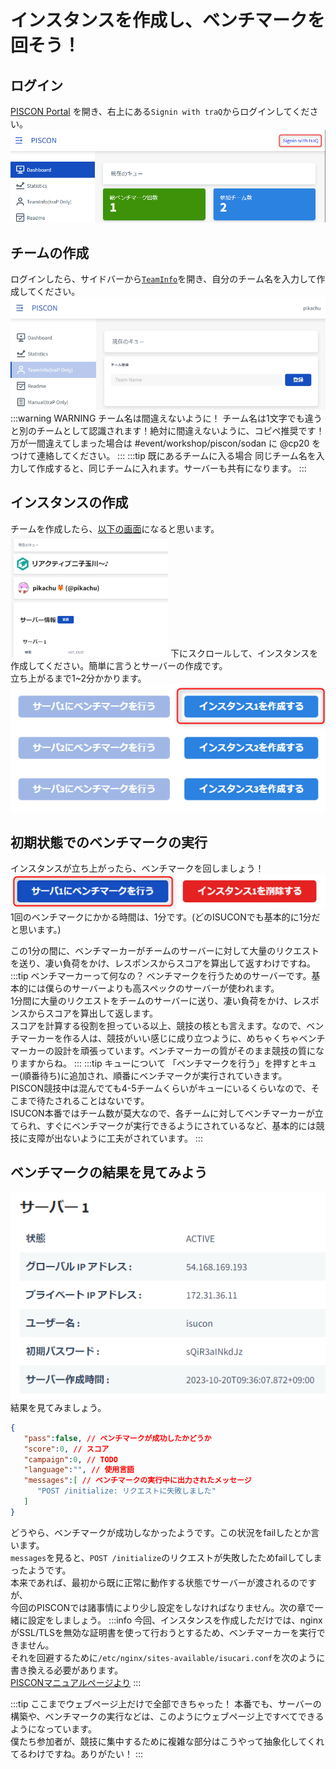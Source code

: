 # インスタンスを作成し、ベンチマークを回そう！

## ログイン
[PISCON Portal](https://piscon.trap.jp) を開き、右上にある`Signin with traQ`からログインしてください。  
![](1-img/img.png)

## チームの作成
ログインしたら、サイドバーから[`TeamInfo`](https://piscon.trap.jp/team)を開き、自分のチーム名を入力して作成してください。
![](1-img/img_1.png)
:::warning WARNING チーム名は間違えないように！
チーム名は1文字でも違うと別のチームとして認識されます！絶対に間違えないように、コピペ推奨です！  
万が一間違えてしまった場合は #event/workshop/piscon/sodan に @cp20 をつけて連絡してください。
:::
:::tip 既にあるチームに入る場合
同じチーム名を入力して作成すると、同じチームに入れます。サーバーも共有になります。
:::

## インスタンスの作成
チームを作成したら、[以下の画面](https://piscon.trap.jp/team)になると思います。
<img src="./1-img/img_2.png" width="50%">
下にスクロールして、インスタンスを作成してください。簡単に言うとサーバーの作成です。  
立ち上がるまで1~2分かかります。
![](1-img/img_3.png)

## 初期状態でのベンチマークの実行
インスタンスが立ち上がったら、ベンチマークを回しましょう！
![](1-img/img_4.png)
1回のベンチマークにかかる時間は、1分です。(どのISUCONでも基本的に1分だと思います。)  

この1分の間に、ベンチマーカーがチームのサーバーに対して大量のリクエストを送り、凄い負荷をかけ、レスポンスからスコアを算出して返すわけですね。
:::tip ベンチマーカーって何なの？
ベンチマークを行うためのサーバーです。基本的には僕らのサーバーよりも高スペックのサーバーが使われます。  
1分間に大量のリクエストをチームのサーバーに送り、凄い負荷をかけ、レスポンスからスコアを算出して返します。  
スコアを計算する役割を担っている以上、競技の核とも言えます。なので、ベンチマーカーを作る人は、競技がいい感じに成り立つように、めちゃくちゃベンチマーカーの設計を頑張っています。ベンチマーカーの質がそのまま競技の質になりますからね。
:::
:::tip キューについて
「ベンチマークを行う」を押すとキュー(順番待ち)に追加され、順番にベンチマークが実行されていきます。  
PISCON競技中は混んでても4-5チームくらいがキューにいるくらいなので、そこまで待たされることはないです。  
ISUCON本番ではチーム数が莫大なので、各チームに対してベンチマーカーが立てられ、すぐにベンチマークが実行できるようにされているなど、基本的には競技に支障が出ないように工夫がされています。
:::

## ベンチマークの結果を見てみよう
![](1-img/img_5.png)
結果を見てみましょう。
```json
{
   "pass":false, // ベンチマークが成功したかどうか
   "score":0, // スコア
   "campaign":0, // TODO
   "language":"", // 使用言語
   "messages":[ // ベンチマークの実行中に出力されたメッセージ
      "POST /initialize: リクエストに失敗しました"
   ]
}
```
どうやら、ベンチマークが成功しなかったようです。この状況をfailしたとか言います。  
`messages`を見ると、`POST /initialize`のリクエストが失敗したためfailしてしまったようです。  
本来であれば、最初から既に正常に動作する状態でサーバーが渡されるのですが、  
今回のPISCONでは諸事情により少し設定をしなければなりません。次の章で一緒に設定をしましょう。
:::info
今回、インスタンスを作成しただけでは、nginxがSSL/TLSを無効な証明書を使って行おうとするため、ベンチマーカーを実行できません。  
それを回避するために`/etc/nginx/sites-available/isucari.conf`を次のように書き換える必要があります。  
[PISCONマニュアルページより](https://piscon.trap.jp/manual)
:::

:::tip ここまでウェブページ上だけで全部できちゃった！
本番でも、サーバーの構築や、ベンチマークの実行などは、このようにウェブページ上ですべてできるようになっています。  
僕たち参加者が、競技に集中するために複雑な部分はこうやって抽象化してくれてるわけですね。ありがたい！
:::